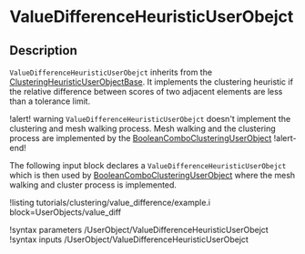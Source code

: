 # ValueDifferenceHeuristicUserObejct

## Description

`ValueDifferenceHeuristicUserObejct` inherits from the [ClusteringHeuristicUserObjectBase](ClusteringHeuristicUserObjectBase.md).
It implements the clustering heuristic if the relative difference between scores of two adjacent
elements are less than a tolerance limit.

!alert! warning
`ValueDifferenceHeuristicUserObejct` doesn't implement the clustering and mesh walking process. Mesh walking and the clustering process are implemented
by the [BooleanComboClusteringUserObject](BooleanComboClusteringUserObject.md)
!alert-end!

The following input block declares a `ValueDifferenceHeuristicUserObejct` which
is then used by [BooleanComboClusteringUserObject](BooleanComboClusteringUserObject.md)
where the mesh walking and cluster process is implemented.

!listing tutorials/clustering/value_difference/example.i
block=UserObjects/value_diff

!syntax parameters /UserObject/ValueDifferenceHeuristicUserObejct
!syntax inputs /UserObject/ValueDifferenceHeuristicUserObejct